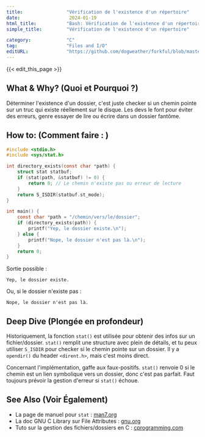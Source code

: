 ```yaml
---
title:                "Vérification de l'existence d'un répertoire"
date:                  2024-01-19
html_title:           "Bash: Vérification de l'existence d'un répertoire"
simple_title:         "Vérification de l'existence d'un répertoire"

category:             "C"
tag:                  "Files and I/O"
editURL:              "https://github.com/dogweather/forkful/blob/master/content/fr/c/checking-if-a-directory-exists.md"
---
```


{{< edit_this_page >}}

## What & Why? (Quoi et Pourquoi ?)
Déterminer l'existence d'un dossier, c'est juste checker si un chemin pointe sur un truc qui existe réellement sur le disque. Les devs le font pour éviter des erreurs, genre essayer de lire ou écrire dans un dossier fantôme.

## How to: (Comment faire : )
```C
#include <stdio.h>
#include <sys/stat.h>

int directory_exists(const char *path) {
    struct stat statbuf;
    if (stat(path, &statbuf) != 0) {
        return 0; // Le chemin n'existe pas ou erreur de lecture
    }
    return S_ISDIR(statbuf.st_mode);
}

int main() {
    const char *path = "/chemin/vers/le/dossier";
    if (directory_exists(path)) {
        printf("Yep, le dossier existe.\n");
    } else {
        printf("Nope, le dossier n'est pas là.\n");
    }
    return 0;
}
```
Sortie possible :
```
Yep, le dossier existe.
```
Ou, si le dossier n'existe pas :
```
Nope, le dossier n'est pas là.
```

## Deep Dive (Plongée en profondeur)
Historiquement, la fonction `stat()` est utilisée pour obtenir des infos sur un fichier/dossier. `stat()` remplit une structure avec plein de détails, et tu peux utiliser `S_ISDIR` pour checker si le chemin pointe sur un dossier. Il y a `opendir()` du header `<dirent.h>`, mais c'est moins direct.

Concernant l'implémentation, gaffe aux faux-positifs. `stat()` renvoie 0 si le chemin est un lien symbolique vers un dossier, donc c'est pas parfait. Faut toujours prévoir la gestion d'erreur si `stat()` échoue.

## See Also (Voir Également)
- La page de manuel pour `stat` : [man7.org](https://man7.org/linux/man-pages/man2/stat.2.html)
- La doc GNU C Library sur File Attributes : [gnu.org](https://www.gnu.org/software/libc/manual/html_node/Testing-File-Type.html)
- Tuto sur la gestion des fichiers/dossiers en C : [cprogramming.com](https://www.cprogramming.com/tutorial/cfileio.html)
